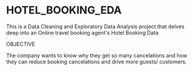 # HOTEL_BOOKING_EDA

This is a Data Cleaning and Exploratory Data Analysis project that delves deep into an Online travel booking agent's Hotel Booking Data

OBJECTIVE

The company wants to know why they get so many cancelations and  how they can reduce booking cancelations and drive more guests/ customers. 
